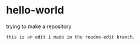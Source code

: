# hello-world
trying to make a repository 
```
this is an edit i made in the readme-edit branch.
```
